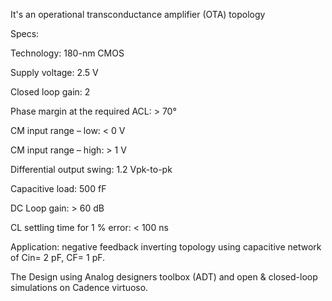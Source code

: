 It's an operational transconductance amplifier (OTA) topology 

Specs:

Technology: 180-nm CMOS

Supply voltage: 2.5 V

Closed loop gain: 2

Phase margin at the required ACL: > 70°

CM input range – low: < 0 V

CM input range – high: > 1 V

Differential output swing: 1.2 Vpk-to-pk

Capacitive load: 500 fF

DC Loop gain: > 60 dB

CL settling time for 1 % error: < 100 ns

Application: 
negative feedback inverting topology using capacitive network of Cin= 2 pF, CF= 1 pF.

The Design using Analog designers toolbox (ADT) and open & closed-loop simulations on Cadence virtuoso.
